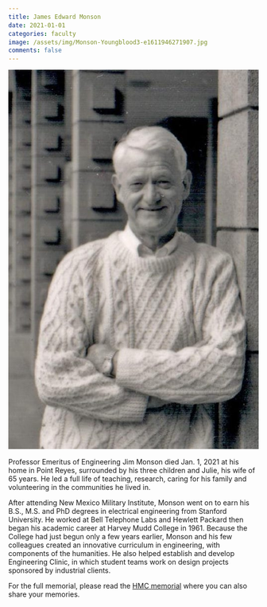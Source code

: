 ```yaml
---
title: James Edward Monson
date: 2021-01-01
categories: faculty
image: /assets/img/Monson-Youngblood3-e1611946271907.jpg
comments: false
---
```

![James Edward Monson](/assets/img/Monson-Youngblood3-e1611946271907.jpg)

Professor Emeritus of Engineering Jim Monson died Jan. 1, 2021 at his home in Point Reyes, surrounded by his three children and Julie, his wife of 65 years. He led a full life of teaching, research, caring for his family and volunteering in the communities he lived in.

After attending New Mexico Military Institute, Monson went on to earn his B.S., M.S. and PhD degrees in electrical engineering from Stanford University. He worked at Bell Telephone Labs and Hewlett Packard then began his academic career at Harvey Mudd College in 1961. Because the College had just begun only a few years earlier, Monson and his few colleagues created an innovative curriculum in engineering, with components of the humanities. He also helped establish and develop Engineering Clinic, in which student teams work on design projects sponsored by industrial clients.

For the full memorial, please read the [HMC memorial](https://www.hmc.edu/in-memoriam/james-edward-monson/) where you can also share your memories.
